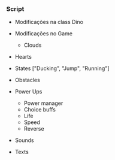 ### Script

- Modificações na class Dino
- Modificações no Game
  - Clouds
- Hearts
- States ["Ducking", "Jump", "Running"]

- Obstacles

- Power Ups

  - Power manager
  - Choice buffs
  - Life
  - Speed
  - Reverse

- Sounds
- Texts
